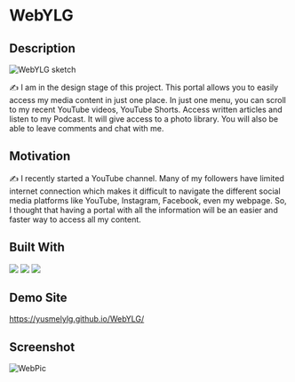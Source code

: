 # WebYLG
## Description

![WebYLG sketch](https://user-images.githubusercontent.com/115137407/207369323-54580657-0957-4df4-b7be-c75c99e92863.jpg)

✍️ I am in the design stage of this project. 
This portal allows you to easily access my media content in just one place. In just one menu, you can scroll to my recent YouTube videos, YouTube Shorts. Access written articles and listen to my Podcast. 
It will give access to a photo library. You will also be able to leave comments and chat with me. 

## Motivation
✍️ I recently started a YouTube channel. Many of my followers have limited internet connection which makes it difficult to navigate the different social media platforms like YouTube, Instagram, Facebook, even my webpage. So, I thought that having a portal with all the information will be an easier and faster way to access all my content.  

## Built With
![](https://img.shields.io/badge/Code-HTML5-informational?style=flat&logo=HTML5&color=E34F26)
![](https://img.shields.io/badge/Style-CSS3-informational?style=flat&logo=CSS3&color=1572B6)
![](https://img.shields.io/badge/Code-JavaScript-informational?style=flat&logo=JavaScript&color=F7DF1E)
## Demo Site
https://yusmelylg.github.io/WebYLG/
## Screenshot
![WebPic](https://user-images.githubusercontent.com/115137407/210710609-05813ff3-dec5-4a36-9aba-a68a73d01238.png)
